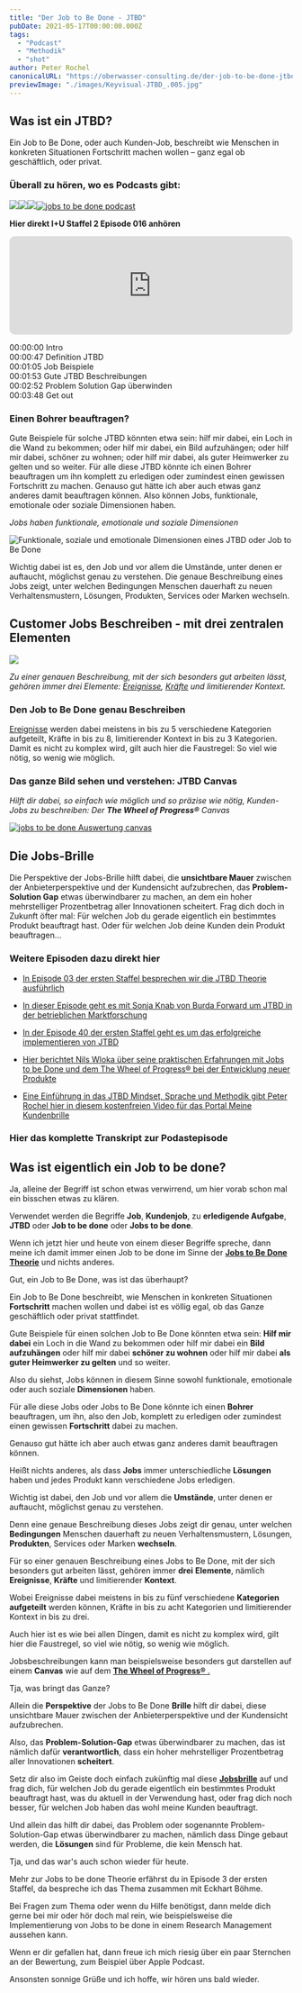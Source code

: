 ```yaml
---
title: "Der Job to Be Done - JTBD"
pubDate: 2021-05-17T00:00:00.000Z
tags:
  - "Podcast"
  - "Methodik"
  - "shot"
author: Peter Rochel
canonicalURL: "https://oberwasser-consulting.de/der-job-to-be-done-jtbd"
previewImage: "./images/Keyvisual-JTBD_.005.jpg"
---
```


## Was ist ein JTBD?

Ein Job to Be Done, oder auch Kunden-Job, beschreibt wie Menschen in konkreten Situationen Fortschritt machen wollen – ganz egal ob geschäftlich, oder privat.

### Überall zu hören, wo es Podcasts gibt:

[![](images/listen-on-apple-podcast.png)](https://podcasts.apple.com/de/podcast/was-ist-ein-job-to-be-done-jtbd/id1354901024?i=1000522034342)[![](images/listen-on-spotify.png)](https://open.spotify.com/episode/6cUB6KqS1tmzFraMmmJ41J)[![](images/ListenOn_AmazonMusic_button_Black_RGB_5X_DE-300x73.png)](https://music.amazon.de/podcasts/36a59982-0937-4626-ac17-2e8980dd70b0/episodes/79493d0a-5335-467b-bc7b-a0d745c8d02c/innovate-upgrade-was-ist-ein-job-to-be-done)[![jobs to be done podcast](images/DE_Google_Podcasts_Badge_8x-300x76.png)](https://podcasts.google.com/feed/aHR0cHM6Ly96dW04cnkucG9kY2FzdGVyLmRlL29iZXJ3YXNzZXIucnNz/episode/cG9kLTgxNzVlNDIzMGQ2NDE4MThkMzllNmQwN2Vh?sa=X&ved=0CAgQuIEEahgKEwiA7r_Vj738AhUAAAAAHQAAAAAQwwE)

**Hier direkt I+U Staffel 2 Episode 016 anhören**

<iframe data-osano="MARKETING" src="https://embed.podcasts.apple.com/us/podcast/was-ist-ein-job-to-be-done/id1354901024?i=1000522034342&amp;itsct=podcast_box_player&amp;itscg=30200&amp;theme=auto" height="175px" frameborder="0" sandbox="allow-forms allow-popups allow-same-origin allow-scripts allow-top-navigation-by-user-activation" allow="autoplay *; encrypted-media *;" style="width: 100%; max-width: 660px; overflow: hidden; border-top-left-radius: 10px; border-top-right-radius: 10px; border-bottom-right-radius: 10px; border-bottom-left-radius: 10px; background-color: transparent;"></iframe>

00:00:00 Intro<br>
00:00:47 Definition JTBD<br>
00:01:05 Job Beispiele<br>
00:01:53 Gute JTBD Beschreibungen<br>
00:02:52 Problem Solution Gap überwinden<br>
00:03:48 Get out

### Einen Bohrer beauftragen?

Gute Beispiele für solche JTBD könnten etwa sein: hilf mir dabei, ein Loch in die Wand zu bekommen; oder hilf mir dabei, ein Bild aufzuhängen; oder hilf mir dabei, schöner zu wohnen; oder hilf mir dabei, als guter Heimwerker zu gelten und so weiter.
Für alle diese JTBD könnte ich einen Bohrer beauftragen um ihn komplett zu erledigen oder zumindest einen gewissen Fortschritt zu machen. Genauso gut hätte ich aber auch etwas ganz anderes damit beauftragen können.
Also können Jobs, funktionale, emotionale oder soziale Dimensionen haben.

_Jobs haben funktionale, emotionale und soziale Dimensionen_

![Funktionale, soziale und emotionale Dimensionen eines JTBD oder Job to Be Done](./images/JTBD_Dimension-1024x771.jpg)


Wichtig dabei ist es, den Job und vor allem die Umstände, unter denen er auftaucht, möglichst genau zu verstehen. Die genaue Beschreibung eines Jobs zeigt, unter welchen Bedingungen Menschen dauerhaft zu neuen Verhaltensmustern, Lösungen, Produkten, Services oder Marken wechseln.

## Customer Jobs Beschreiben - mit drei zentralen Elementen

![](./images/JTBD_Elements_4x4-1024x1024.jpg)

_Zu einer genauen Beschreibung, mit der sich besonders gut arbeiten lässt, gehören immer drei Elemente: [Ereignisse](/trigger-events-des-jtbd-fortschrittszyklus/), [Kräfte](/kraefte-im-jobs-to-be-done-modell/) und limitierender Kontext._

### Den Job to Be Done genau Beschreiben

[Ereignisse](/trigger-events-des-jtbd-fortschrittszyklus/) werden dabei meistens in bis zu 5 verschiedene Kategorien aufgeteilt, Kräfte in bis zu 8, limitierender Kontext in bis zu 3 Kategorien.
Damit es nicht zu komplex wird, gilt auch hier die Faustregel: So viel wie nötig, so wenig wie möglich.

### Das ganze Bild sehen und verstehen: JTBD Canvas

_Hilft dir dabei, so einfach wie möglich und so präzise wie nötig, Kunden-Jobs zu beschreiben: Der **The Wheel of Progress®** Canvas_

[![jobs to be done Auswertung canvas](./images/JTBD-Canvas-wheel-of-progress.jpg)](https://oberwasser-consulting.de/jtbd-tools/)

## Die Jobs-Brille

Die Perspektive der Jobs-Brille hilft dabei, die **unsichtbare Mauer** zwischen der Anbieterperspektive und der Kundensicht aufzubrechen, das **Problem-Solution Gap** etwas überwindbarer zu machen, an dem ein hoher mehrstelliger Prozentbetrag aller Innovationen scheitert. Frag dich doch in Zukunft öfter mal: Für welchen Job du gerade eigentlich ein bestimmtes Produkt beauftragt hast. Oder für welchen Job deine Kunden dein Produkt beauftragen…

### Weitere Episoden dazu direkt hier

- [In Episode 03 der ersten Staffel besprechen wir die JTBD Theorie ausführlich](https://oberwasser-consulting.de/podcast003/)

- [In dieser Episode geht es mit Sonja Knab von Burda Forward um JTBD in der betrieblichen Marktforschung](/betriebliche-marktforschung-mit-jobs-to-be-done/)

- [In der Episode 40 der ersten Staffel geht es um das erfolgreiche implementieren von JTBD](https://oberwasser-consulting.de/podcast040/)

- [Hier berichtet Nils Wloka über seine praktischen Erfahrungen mit Jobs to be Done und dem The Wheel of Progress® bei der Entwicklung neuer Produkte](https://oberwasser-consulting.de/jtbd-und-chaos-engineering/)

- [Eine Einführung in das JTBD Mindset, Sprache und Methodik gibt Peter Rochel hier in diesem kostenfreien Video für das Portal Meine Kundenbrille](https://oberwasser-consulting.de/praxistalk-mit-mr-kundenbrille/)

### Hier das komplette Transkript zur Podastepisode

## **Was ist eigentlich ein Job to be done?**

Ja, alleine der Begriff ist schon etwas verwirrend, um hier vorab schon mal ein bisschen etwas zu klären.

Verwendet werden die Begriffe **Job**, **Kundenjob**, zu **erledigende Aufgabe**, **JTBD** oder **Job to be done** oder **Jobs to be done**.

Wenn ich jetzt hier und heute von einem dieser Begriffe spreche, dann meine ich damit immer einen Job to be done im Sinne der **[Jobs to Be Done Theorie](https://oberwasser-consulting.de/ueber/die-jobs-to-be-done-theorie/)** und nichts anderes.

Gut, ein Job to Be Done, was ist das überhaupt?

Ein Job to Be Done beschreibt, wie Menschen in konkreten Situationen **Fortschritt** machen wollen und dabei ist es völlig egal, ob das Ganze geschäftlich oder privat stattfindet.

Gute Beispiele für einen solchen Job to Be Done könnten etwa sein: **Hilf mir dabei** ein Loch in die Wand zu bekommen oder hilf mir dabei ein **Bild aufzuhängen** oder hilf mir dabei **schöner zu wohnen** oder hilf mir dabei **als guter Heimwerker zu gelten** und so weiter.

Also du siehst, Jobs können in diesem Sinne sowohl funktionale, emotionale oder auch soziale **Dimensionen** haben.

Für alle diese Jobs oder Jobs to Be Done könnte ich einen **Bohrer** beauftragen, um ihn, also den Job, komplett zu erledigen oder zumindest einen gewissen **Fortschritt** dabei zu machen.

Genauso gut hätte ich aber auch etwas ganz anderes damit beauftragen können.

Heißt nichts anderes, als dass **Jobs** immer unterschiedliche **Lösungen** haben und jedes Produkt kann verschiedene Jobs erledigen.

Wichtig ist dabei, den Job und vor allem die **Umstände**, unter denen er auftaucht, möglichst genau zu verstehen.

Denn eine genaue Beschreibung dieses Jobs zeigt dir genau, unter welchen **Bedingungen** Menschen dauerhaft zu neuen Verhaltensmustern, Lösungen, **Produkten**, Services oder Marken **wechseln**.

Für so einer genauen Beschreibung eines Jobs to Be Done, mit der sich besonders gut arbeiten lässt, gehören immer **drei** **Elemente**, nämlich **Ereignisse**, **Kräfte** und limitierender **Kontext**.

Wobei Ereignisse dabei meistens in bis zu fünf verschiedene **Kategorien** **aufgeteilt** werden können, Kräfte in bis zu acht Kategorien und limitierender Kontext in bis zu drei.

Auch hier ist es wie bei allen Dingen, damit es nicht zu komplex wird, gilt hier die Faustregel, so viel wie nötig, so wenig wie möglich.

Jobsbeschreibungen kann man beispielsweise besonders gut darstellen auf einem **Canvas** wie auf dem [**The Wheel of Progress®** .](https://oberwasser-consulting.de/jtbd-tools/)

Tja, was bringt das Ganze?

Allein die **Perspektive** der Jobs to Be Done **Brille** hilft dir dabei, diese unsichtbare Mauer zwischen der Anbieterperspektive und der Kundensicht aufzubrechen.

Also, das **Problem-Solution-Gap** etwas überwindbarer zu machen, das ist nämlich dafür **verantwortlich**, dass ein hoher mehrstelliger Prozentbetrag aller Innovationen **scheitert**.

Setz dir also im Geiste doch einfach zukünftig mal diese **[Jobsbrille](https://oberwasser-consulting.de/praxistalk-mit-mr-kundenbrille/)** auf und frag dich, für welchen Job du gerade eigentlich ein bestimmtes Produkt beauftragt hast, was du aktuell in der Verwendung hast, oder frag dich noch besser, für welchen Job haben das wohl meine Kunden beauftragt.

Und allein das hilft dir dabei, das Problem oder sogenannte Problem-Solution-Gap etwas überwindbarer zu machen, nämlich dass Dinge gebaut werden, die **Lösungen** sind für Probleme, die kein Mensch hat.

Tja, und das war's auch schon wieder für heute.

Mehr zur Jobs to be done Theorie erfährst du in Episode 3 der ersten Staffel, da bespreche ich das Thema zusammen mit Eckhart Böhme.

Bei Fragen zum Thema oder wenn du Hilfe benötigst, dann melde dich gerne bei mir oder hör doch mal rein, wie beispielsweise die Implementierung von Jobs to be done in einem Research Management aussehen kann.

Wenn er dir gefallen hat, dann freue ich mich riesig über ein paar Sternchen an der Bewertung, zum Beispiel über Apple Podcast.

Ansonsten sonnige Grüße und ich hoffe, wir hören uns bald wieder.
